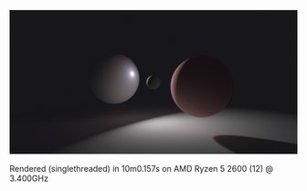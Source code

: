 ![rendered image](final-render.png)

Rendered (singlethreaded) in 10m0.157s on AMD Ryzen 5 2600 (12) @ 3.400GHz
